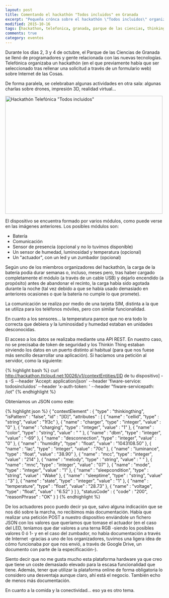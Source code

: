 ```yaml
---
layout: post
title: Comentando el hackathón "Todos incluidos" en Granada
excerpt: "Pequeña crónca sobre el hackathón \"Todos incluidos\" organizado por Telefónica en octubre de 2015"
modified: 2015-10-16
tags: [hackathon, telefonica, granada, parque de las ciencias, thinking things, iot, internet de las cosas, hardware]
comments: true
category: eventos
---
```

Durante los días 2, 3 y 4 de octubre, el Parque de las Ciencias de Granada se llenó de programadores y gente relacionada con las nuevas tecnologías. Telefónica organizaba un hackathón (en el que previamente había que ser seleccionado tras rellenar una solicitud a través de un formulario web) sobre Internet de las Cosas.


De forma paralela, se celebraban algunas actividades en otra sala: algunas charlas sobre drones, impresión 3D, realidad virtual...

<div style="margin: 0 auto; display: block;">
<a data-flickr-embed="true"  href="https://www.flickr.com/photos/136559810@N04/albums/72157660036554232" title="Hackathón Telefónica &quot;Todos incluidos&quot;"><img src="https://farm1.staticflickr.com/772/22306797055_fdf945ab83.jpg" width="500" height="375" alt="Hackathón Telefónica &quot;Todos incluidos&quot;"></a><script async src="//embedr.flickr.com/assets/client-code.js" charset="utf-8"></script>
</div>

El dispositivo se encuentra formado por varios módulos, como puede verse en las imágenes anteriores. Los posibles módulos son:
* Batería
* Comunicación
* Sensor de presencia (opcional y no lo tuvimos disponible)
* Un sensor de humedad, luminosidad y temperatura (opcional)
* Un "actuador", con un led y un zumbador (opcional)

Según uno de los miembros organizadores del hackathón, la carga de la batería podía durar semanas o, incluso, meses pero, tras haber cargado completamente el módulo (a través de un cable USB) y dejarlo encendido (a propósito) antes de abandonar el recinto, la carga había sido agotada durante la noche (tal vez debido a que se había usado demasiado en anteriores ocasiones o que la batería no cumple lo que promete).

La comunicación se realiza por medio de una tarjeta SIM, distinta a la que se utiliza para los teléfonos móviles, pero con similar funcionalidad.

En cuanto a los sensores... la temperatura parece que no era todo lo correcta que debiera y la luminosidad y humedad estaban en unidades desconocidas.

El acceso a los datos se realizaba mediante una API REST. En nuestro caso, no se precisaba de token de seguridad y los Thinkin Thing estaban sirviendo los datos en un puerto distinto al habitual (para que nos fuese más sencillo desarrollar una aplicación). Si hacíamos una petición al servidor, como la siguiente:

{% highlight bash %}
curl http://hackathon.ttcloud.net:10026/v1/contextEntities/[ID de tu dispositivo] -s -S --header 'Accept: application/json' --header 'fiware-service: todosincluidos' --header 'x-auth-token: ' --header "fiware-servicepath: /iot"
{% endhighlight %}

Obteníamos un JSON como este:

{% highlight json %}
{
  "contextElement" : {
    "type" : "thinkingthing",
    "isPattern" : "false",
    "id" : "[ID]",
    "attributes" : [
      {
        "name" : "cellid",
        "type" : "string",
        "value" : "1f3c"
      },
      {
        "name" : "charger",
        "type" : "integer",
        "value" : "0"
      },
      {
        "name" : "charging",
        "type" : "integer",
        "value" : "1"
      },
      {
        "name" : "color",
        "type" : "string",
        "value" : " "
      },
      {
        "name" : "dbm",
        "type" : "integer",
        "value" : "-69"
      },
      {
        "name" : "desconnection",
        "type" : "integer",
        "value" : "0"
      },
      {
        "name" : "humidity",
        "type" : "float",
        "value" : "1043108.50"
      },
      {
        "name" : "lac",
        "type" : "integer",
        "value" : "70c"
      },
      {
        "name" : "luminance",
        "type" : "float",
        "value" : "38.90"
      },
      {
        "name" : "mcc",
        "type" : "integer",
        "value" : "214"
      },
      {
        "name" : "melody",
        "type" : "string",
        "value" : " "
      },
      {
        "name" : "mnc",
        "type" : "integer",
        "value" : "07"
      },
      {
        "name" : "mode",
        "type" : "integer",
        "value" : "1"
      },
      {
        "name" : "sleepcondition",
        "type" : "string",
        "value" : "Wake"
      },
      {
        "name" : "sleeptime",
        "type" : "string",
        "value" : "3"
      },
      {
        "name" : "state",
        "type" : "integer",
        "value" : "1"
      },
      {
        "name" : "temperature",
        "type" : "float",
        "value" : "28.73"
      },
      {
        "name" : "voltage",
        "type" : "float",
        "value" : "6.52"
      }
    ]
  },
  "statusCode" : {
    "code" : "200",
    "reasonPhrase" : "OK"
  }
}
{% endhighlight %}

De los actuadores poco puedo decir ya que, salvo alguna indicación que se nos dió sobre la marcha, no recibimos más documentación. Había que realizar una petición POST a nuestro dispositivo enviándole un fichero JSON con los valores que queríamos que tomase el actuador (en el caso del LED, teníamos que dar valores a una terna RGB -siendo los posibles valores 0 ó 1- y en el caso del zumbador, no había documentación a través de Internet -gracias a uno de los organizadores, tuvimos una ligera idea de cómo funcionaba por que nos envió, a través de Google Drive, un documento con parte de la especificación-).

Siento decir que no me gusta mucho esta plataforma hardware ya que creo que tiene un coste demasiado elevado para la escasa funcionalidad que tiene. Además, tener que utilizar la plataforma online de forma obligatoria lo considero una desventaja aunque claro, ahí está el negocio. También echo de menos más documentación.

En cuanto a la comida y la conectividad... eso ya es otro tema.
